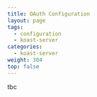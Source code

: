 ```yaml
---
title: OAuth Configuration
layout: page
tags:
  - configuration
  - koast-server
categories:
  - koast-server
weight: 304
top: false
---
```

tbc
